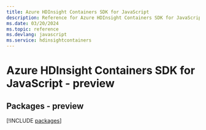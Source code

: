 ```yaml
---
title: Azure HDInsight Containers SDK for JavaScript
description: Reference for Azure HDInsight Containers SDK for JavaScript
ms.date: 03/20/2024
ms.topic: reference
ms.devlang: javascript
ms.service: hdinsightcontainers
---
```

# Azure HDInsight Containers SDK for JavaScript - preview
## Packages - preview
[!INCLUDE [packages](hdinsight-containers-index.md)]